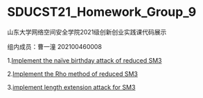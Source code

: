 # SDUCST21_Homework_Group_9
山东大学网络空间安全学院2021级创新创业实践课代码展示

组内成员：曹一潼 202100460008

1.[Implement the naïve birthday attack of reduced SM3](https://github.com/OneBucket126/SDUCST21_Homework_Group_9/tree/main/1.sm3%E7%94%9F%E6%97%A5%E6%94%BB%E5%87%BB)

2.[Implement the Rho method of reduced SM3](https://github.com/OneBucket126/SDUCST21_Homework_Group_9/tree/main/2.SM3%20Rho)

3.[implement length extension attack for SM3](https://github.com/OneBucket126/SDUCST21_Homework_Group_9/tree/main/3.SM3%E9%95%BF%E5%BA%A6%E6%89%A9%E5%B1%95%E6%94%BB%E5%87%BB)
